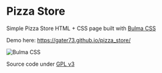 # Pizza Store
Simple Pizza Store HTML + CSS page built with [Bulma CSS](https://bulma.io/)

Demo here: https://gater73.github.io/pizza_store/

![Bulma CSS](https://alternative.me/media/256/bulma-icon-0bi0qc7bdpxrccfw-c.png)

Source code under [GPL v3](https://www.gnu.org/licenses/gpl-3.0.pt-br.html)
